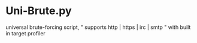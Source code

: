 # Uni-Brute.py
universal brute-forcing script, " supports http | https | irc | smtp " with built in target profiler
